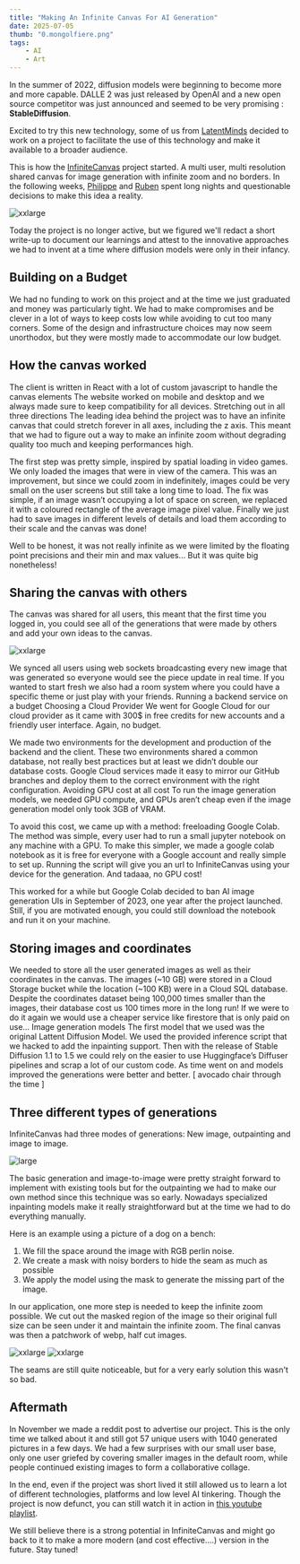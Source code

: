 ```yaml
---
title: "Making An Infinite Canvas For AI Generation"
date: 2025-07-05
thumb: "0.mongolfiere.png"
tags:
    - AI
    - Art
---
```


In the summer of 2022, diffusion models were beginning to become more and more capable. DALLE 2 was just released by OpenAI and a new open source competitor was just announced and seemed to be very promising : **StableDiffusion**.

Excited to try this new technology, some of us from [LatentMinds](https://latenminds.co) decided to work on a project to facilitate the use of this technology and make it available to a broader audience.

This is how the [InfiniteCanvas](https://canvas.koll.ai) project started. A multi user, multi resolution shared canvas for image generation with infinite zoom and no borders.
In the following weeks, [Philippe](https://www.linkedin.com/in/philippe-saad%C3%A9-26972b149/) and [Ruben](https://rubengres.com) spent long nights and questionable decisions to make this idea a reality.

![xxlarge](/blog/assets/img/1.ui.png)

Today the project is no longer active, but we figured we'll redact a short write-up to document our learnings and attest to the innovative approaches we had to invent at a time where diffusion models were only in their infancy.

## Building on a Budget
We had no funding to work on this project and at the time we just graduated and money was particularly tight. We had to make compromises and be clever in a lot of ways to keep costs low while avoiding to cut too many corners. Some of the design and infrastructure choices may now seem unorthodox, but they were mostly made to accommodate our low budget.

## How the canvas worked
The client is written in React with a lot of custom javascript to handle the canvas elements The website worked on mobile and desktop and we always made sure to keep compatibility for all devices.
Stretching out in all three directions
The leading idea behind the project was to have an infinite canvas that could stretch forever in all axes, including the z axis. This meant that we had to figure out a way to make an infinite zoom without degrading quality too much and keeping performances high.

The first step was pretty simple, inspired by spatial loading in video games. We only loaded the images that were in view of the camera. This was an improvement, but since we could zoom in indefinitely, images could be very small on the user screens but still take a long time to load. The fix was simple, if an image wasn’t occupying a lot of space on screen, we replaced it with a coloured rectangle of the average image pixel value. Finally we just had to save images in different levels of details and load them according to their scale and the canvas was done!

Well to be honest, it was not really infinite as we were limited by the floating point precisions and their min and max values… But it was quite big nonetheless!

## Sharing the canvas with others
The canvas was shared for all users, this meant that the first time you logged in, you could see all of the generations that were made by others and add your own ideas to the canvas.

![xxlarge](/blog/assets/img/2_ui_grid.png)

We synced all users using web sockets broadcasting every new image that was generated so everyone would see the piece update in real time. If you wanted to start fresh we also had a room system where you could have a specific theme or just play with your friends.
Running a backend service on a budget
Choosing a Cloud Provider
We went for Google Cloud for our cloud provider as it came with 300$ in free credits for new accounts and a friendly user interface. Again, no budget.

We made two environments for the development and production of the backend and the client. These two environments shared a common database, not really best practices but at least we didn’t double our database costs. Google Cloud services made it easy to mirror our GitHub branches and deploy them to the correct environment with the right configuration.
Avoiding GPU cost at all cost
To run the image generation models, we needed GPU compute, and GPUs aren’t cheap even if the image generation model only took 3GB of VRAM.

To avoid this cost, we came up with a method: freeloading Google Colab.
The method was simple, every user had to run a small jupyter notebook on any machine with a GPU. To make this simpler, we made a google colab notebook as it is free for everyone with a Google account and really simple to set up. Running the script will give you an url to InfiniteCanvas using your device for the generation. And tadaaa, no GPU cost!

This worked for a while but Google Colab decided to ban AI image generation UIs in September of 2023, one year after the project launched. Still, if you are motivated enough, you could still download the notebook and run it on your machine.

## Storing images and coordinates
We needed to store all the user generated images as well as their coordinates in the canvas.
The images (~10 GB) were stored in a Cloud Storage bucket while the location (~100 KB) were in a Cloud SQL database.
Despite the coordinates dataset being 100,000 times smaller than the images, their database cost us 100 times more in the long run! If we were to do it again we would use a cheaper service like firestore that is only paid on use…
Image generation models
The first model that we used was the original Lattent Diffusion Model. We used the provided inference script that we hacked to add the inpainting support. Then with the release of Stable Diffusion 1.1 to 1.5 we could rely on the easier to use Huggingface’s Diffuser pipelines and scrap a lot of our custom code. As time went on and models improved the generations were better and better.
[ avocado chair through the time ]

## Three different types of generations
InfiniteCanvas had three modes of generations: New image, outpainting and image to image.

![large](/blog/assets/img/3_ui_tools.png)

The basic generation and image-to-image were pretty straight forward to implement with existing tools but for the outpainting we had to make our own method since this technique was so early. Nowadays specialized inpainting models make it really straightforward but at the time we had to do everything manually.

Here is an example using a picture of a dog on a bench:
1. We fill the space around the image with RGB perlin noise.
2. We create a mask with noisy borders to hide the seam as much as possible
3. We apply the model using the mask to generate the missing part of the image.

In our application, one more step is needed to keep the infinite zoom possible. We cut out the masked region of the image so their original full size can be seen under it and maintain the infinite zoom. The final canvas was then a patchwork of webp, half cut images.

![xxlarge](/blog/assets/img/4_mask_input.png)
![xxlarge](/blog/assets/img/5_mask_output.png)

The seams are still quite noticeable, but for a very early solution this wasn't so bad.

## Aftermath

In November we made a reddit post to advertise our project. This is the only time we talked about it and still got 57 unique users with 1040 generated pictures in a few days.
We had a few surprises with our small user base, only one user griefed by covering smaller images in the default room, while people continued existing images to form a collaborative collage.

In the end, even if the project was short lived it still allowed us to learn a lot of different technologies, platforms and low level AI tinkering. Though the project is now defunct, you can still watch it in action in [this youtube playlist](https://www.youtube.com/watch?v=Rx_LL-SMYyw&list=PL7CV00e3X_pVhvbY91KX21bv3gSnBTzHN).

We still believe there is a strong potential in InfiniteCanvas and might go back to it to make a more modern (and cost effective….) version in the future. Stay tuned!
